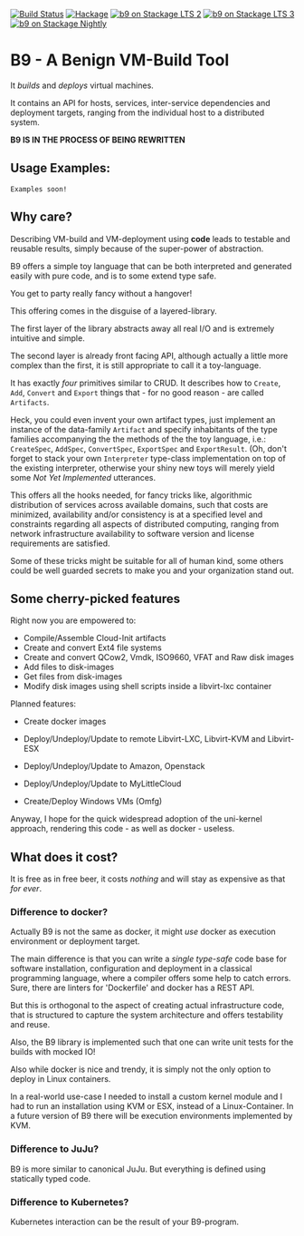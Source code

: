 [![Build Status](https://travis-ci.org/sheyll/b9-vm-image-builder.svg?branch=master)](https://travis-ci.org/sheyll/b9-vm-image-builder)
[![Hackage](https://img.shields.io/badge/hackage-B9-green.svg?style=flat)](http://hackage.haskell.org/package/b9)
[![b9 on Stackage LTS 2](http://stackage.org/package/b9/badge/lts-2)](http://stackage.org/lts-2/package/b9)
[![b9 on Stackage LTS 3](http://stackage.org/package/b9/badge/lts-3)](http://stackage.org/lts-3/package/b9)
[![b9 on Stackage Nightly](http://stackage.org/package/b9/badge/nightly)](http://stackage.org/nightly/package/b9)

# B9 - A Benign VM-Build Tool

It *builds* and *deploys* virtual machines.

It contains an API for hosts, services, inter-service dependencies and
deployment targets, ranging from the individual host to a distributed system.

__B9 IS IN THE PROCESS OF BEING REWRITTEN__

## Usage Examples:

    Examples soon!

## Why care?

Describing VM-build and VM-deployment using __code__ leads to testable and
reusable results, simply because of the super-power of abstraction.

B9 offers a simple toy language that can be both interpreted and generated
easily with pure code, and is to some extend type safe.

You get to party really fancy without a hangover!

This offering comes in the disguise of a layered-library.

The first layer of the library abstracts away all real I/O and is extremely
intuitive and simple.

The second layer is already front facing API, although actually a little more
complex than the first, it is still appropriate to call it a toy-language.

It has exactly *four* primitives similar to CRUD. It describes how to `Create`,
`Add`, `Convert` and `Export` things that - for no good reason - are called
`Artifacts`.

Heck, you could even invent your own artifact types, just implement an instance
of the data-family `Artifact` and specify inhabitants of the type families
accompanying the the methods of the the toy language, i.e.: `CreateSpec`,
`AddSpec`, `ConvertSpec`, `ExportSpec` and `ExportResult`. (Oh, don't forget to
stack your own `Interpreter` type-class implementation on top of the existing
interpreter, otherwise your shiny new toys will merely yield some _Not Yet
Implemented_ utterances.

This offers all the hooks needed, for fancy tricks like, algorithmic
distribution of services across available domains, such that costs are
minimized, availability and/or consistency is at a specified level and
constraints regarding all aspects of distributed computing, ranging from network
infrastructure availability to software version and license requirements are
satisfied.

Some of these tricks might be suitable for all of human kind, some others could
be well guarded secrets to make you and your organization stand out.

## Some cherry-picked features

Right now you are empowered to:

* Compile/Assemble Cloud-Init artifacts
* Create and convert Ext4 file systems
* Create and convert QCow2, Vmdk, ISO9660, VFAT and Raw disk images
* Add files to disk-images
* Get files from disk-images
* Modify disk images using shell scripts inside a libvirt-lxc container

Planned features:

* Create docker images
* Deploy/Undeploy/Update to remote Libvirt-LXC, Libvirt-KVM and Libvirt-ESX
* Deploy/Undeploy/Update to Amazon, Openstack
* Deploy/Undeploy/Update to MyLittleCloud

* Create/Deploy Windows VMs (Omfg)

Anyway, I hope for the quick widespread adoption of the uni-kernel approach,
rendering this code - as well as docker - useless.

## What does it cost?

It is free as in free beer, it costs *nothing* and will stay as expensive as
that *for ever*.


### Difference to docker?

Actually B9 is not the same as docker, it might *use* docker as execution
environment or deployment target.

The main difference is that you can write a *single* *type-safe* code base for
software installation, configuration and deployment in a classical programming
language, where a compiler offers some help to catch errors.  Sure, there are
linters for 'Dockerfile' and docker has a REST API.

But this is orthogonal to the aspect of creating actual infrastructure code,
that is structured to capture the system architecture and offers testability and
reuse.

Also, the B9 library is implemented such that one can write unit tests for the
builds with mocked IO!

Also while docker is nice and trendy, it is simply not the only option to deploy
in Linux containers.

In a real-world use-case I needed to install a custom kernel module and I had to
run an installation using KVM or ESX, instead of a Linux-Container. In a future
version of B9 there will be execution environments implemented by KVM.

### Difference to JuJu?
B9 is more similar to canonical JuJu. But everything is defined using statically
typed code.

### Difference to Kubernetes?
Kubernetes interaction can be the result of your B9-program.
